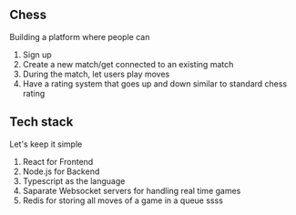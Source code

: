 ## Chess

Building a platform where people can

1. Sign up
2. Create a new match/get connected to an existing match
3. During the match, let users play moves
4. Have a rating system that goes up and down similar to standard chess rating

## Tech stack

Let's keep it simple

1. React for Frontend
2. Node.js for Backend
3. Typescript as the language
4. Saparate Websocket servers for handling real time games
5. Redis for storing all moves of a game in a queue
ssss
